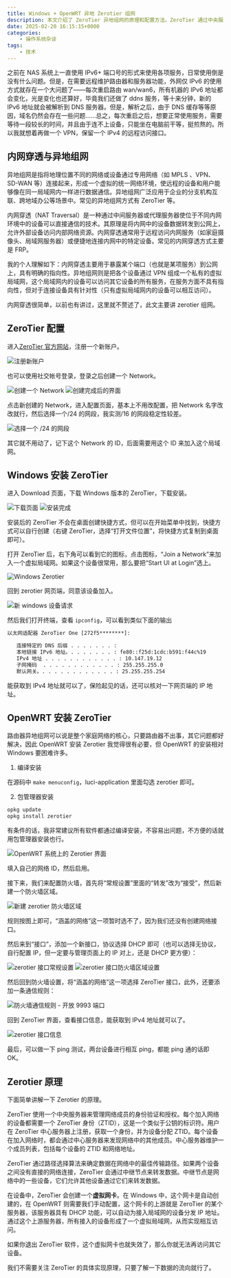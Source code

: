 ```yaml
---
title: Windows + OpenWRT 异地 Zerotier 组网
description: 本文介绍了 ZeroTier 异地组网的原理和配置方法。ZeroTier 通过中央服务器管理身份验证和授权，创建虚拟网卡，使设备形成虚拟局域网，实现相互访问。文章详细讲解了在 Windows 和 OpenWRT 系统上安装和配置 ZeroTier 的步骤，包括加入网络、配置防火墙和接口等。通过 ZeroTier，即使在 IPv6 环境下，也能实现稳定的远程访问和设备互联。
date: 2025-02-20 16:15:15+0000
categories: 
    - 操作系统杂谈
tags:
    - 技术
---
```


之前在 NAS 系统上一直使用 IPv6+ 端口号的形式来使用各项服务，日常使用倒是没有什么问题。但是，在需要远程维护路由器和服务器功能，外网仅 IPv6 的使用方式就存在一个大问题了——每次重启路由 wan/wan6，所有机器的 IPv6 地址都会变化，光是变化也还算好，毕竟我们还做了 ddns 服务，等十来分钟，新的 IPv6 地址就会被解析到 DNS 服务器。但是，解析之后，由于 DNS 缓存等等原因，域名仍然会存在一些问题……总之，每次重启之后，想要正常使用服务，需要等待一段较长的时间，并且由于连不上设备，只能坐在电脑前干等，挺煎熬的。所以我就想着再做一个 VPN，保留一个 IPv4 的远程访问接口。

## 内网穿透与异地组网

异地组网是指将地理位置不同的网络或设备通过专用网络（如 MPLS
、VPN、SD-WAN 等）连接起来，形成一个虚拟的统一网络环境，使远程的设备和用户能够像在同一局域网内一样进行数据通信。异地组网广泛应用于企业的分支机构互联、跨地域办公等场景中。常见的异地组网方式有 ZeroTier 等。

内网穿透（NAT Traversal）是一种通过中间服务器或代理服务器使位于不同内网环境中的设备可以直接通信的技术。其原理是将内网中的设备数据转发到公网上，允许外部设备访问内部网络资源。内网穿透通常用于远程访问内网服务（如家庭摄像头、局域网服务器）或便捷地连接内网中的特定设备。常见的内网穿透方式主要是 FRP。

我的个人理解如下：内网穿透主要用于暴露某个端口（也就是某项服务）到公网上，具有明确的指向性。异地组网则是把各个设备通过 VPN 组成一个私有的虚拟局域网，这个局域网内的设备可以访问其它设备的所有服务，在服务方面不具有指向性，但对于连接设备具有针对性（只有虚拟局域网内的设备可以相互访问）。

内网穿透很简单，以前也有讲过，这里就不赘述了，此文主要讲 zerotier 组网。

## ZeroTier 配置

进入[ZeroTier 官方网站](https://www.zerotier.com/)，注册一个新账户。

![注册新账户](注册新账户.png)

也可以使用社交帐号登录，登录之后创建一个 Network。

![创建一个 Network](创建network.png)
![创建完成后的界面](创建好一个network.png)

点击新创建的 Network，进入配置页面，基本上不用改配置，把 Network 名字改改就行，然后选择一个/24 的网段，我实测/16 的网段稳定性较差。

![选择一个 /24 的网段](修改网段为掩码24.png)

其它就不用动了，记下这个 Network 的 ID，后面需要用这个 ID 来加入这个局域网。

## Windows 安装 ZeroTier

进入 Download 页面，下载 Windows 版本的 ZeroTier，下载安装。

![下载页面](下载Windows版的Zerotier.png)
![安装完成](安装好的zerotier.png)

安装后的 ZeroTier 不会在桌面创建快捷方式，但可以在开始菜单中找到，快捷方式可以自行创建（右键 ZeroTier，选择“打开文件位置”，将快捷方式复制到桌面即可）。

打开 ZeroTier 后，右下角可以看到它的图标，点击图标，“Join a Network”来加入一个虚拟局域网。如果这个设备很常用，那么要把“Start UI at Login”选上。

![Windows Zerotier](windowszerotier界面.png)

回到 zerotier 网页端，同意该设备加入。

![新 windows 设备请求](新windows设备请求.png)

然后我们打开终端，查看 `ipconfig`，可以看到类似下面的输出

```txt
以太网适配器 ZeroTier One [272f5********]:

   连接特定的 DNS 后缀 . . . . . . . :
   本地链接 IPv6 地址。. . . . . . . : fe80::f25d:1cdc:b591:f44c%19
   IPv4 地址 . . . . . . . . . . . . : 10.147.19.12
   子网掩码  . . . . . . . . . . . . : 255.255.255.0
   默认网关。. . . . . . . . . . . . : 25.255.255.254
```

能获取到 IPv4 地址就可以了，保险起见的话，还可以核对一下网页端的 IP 地址。

## OpenWRT 安装 ZeroTier

路由器异地组网可以说是整个家庭网络的核心，只要路由器不出事，其它问题都好解决，因此 OpenWRT 安装 Zerotier 我觉得很有必要，但 OpenWRT 的安装相对 Windows 要困难许多。

1. 编译安装

在源码中 `make menuconfig`，luci-application 里面勾选 zerotier 即可。

2. 包管理器安装

```bash
opkg update
opkg install zerotier
```

有条件的话，我非常建议所有软件都通过编译安装，不容易出问题，不方便的话就用包管理器安装也行。

![OpenWRT 系统上的 Zerotier 界面](openwrtzerotier界面.png)

填入自己的网络 ID，然后启用。

接下来，我们来配置防火墙，首先将“常规设置”里面的“转发”改为“接受”，然后新建一个防火墙区域。

![新建 zerotier 防火墙区域](新建zerotier防火墙区域.png)

规则按图上即可，“涵盖的网络”这一项暂时选不了，因为我们还没有创建网络接口。

然后来到“接口”，添加一个新接口，协议选择 DHCP 即可（也可以选择无协议，自行配置 IP，但一定要与管理页面上的 IP 对上，还是 DHCP 更方便）：

![zerotier 接口常规设置](新建zerotier接口1.png)
![zerotier 接口防火墙区域设置](新建zerotier接口2.png)

然后回到防火墙设置，将“涵盖的网络”这一项选择 ZeroTier 接口，此外，还要添加一条通信规则：

![防火墙通信规则 - 开放 9993 端口](防火墙通信规则-开放zerotier.png)

回到 ZeroTier 界面，查看接口信息，能获取到 IPv4 地址就可以了。

![zerotier 接口信息](zerotier接口信息.png)

最后，可以做一下 ping 测试，两台设备进行相互 ping，都能 ping 通的话即 OK。

## Zerotier 原理

下面简单讲解一下 Zerotier 的原理。

ZeroTier 使用一个中央服务器来管理网络成员的身份验证和授权。每个加入网络的设备都需要一个 ZeroTier 身份（ZTID），这是一个类似于公钥的标识符。用户在 ZeroTier 中心服务器上注册，获取一个身份，并为设备分配 ZTID。每个设备在加入网络时，都会通过中心服务器来发现网络中的其他成员。中心服务器维护一个成员列表，包括每个设备的 ZTID 和网络地址。

ZeroTier 通过路径选择算法来确定数据在网络中的最佳传输路径。如果两个设备之间没有直接的网络连接，ZeroTier 会通过中继节点来转发数据。中继节点是网络中的一些设备，它们允许其他设备通过它们来转发数据。

在设备中，ZeroTier 会创建一个**虚拟网卡**。在 Windows 中，这个网卡是自动创建的，在 OpenWRT 则需要我们手动配置，这个网卡的上游就是 ZeroTier 的某个服务器，该服务器具有 DHCP 功能，可以自动为接入局域网的设备分发 IP 地址。通过这个上游服务器，所有接入的设备形成了一个虚拟局域网，从而实现相互访问。

如果你退出 ZeroTier 软件，这个虚拟网卡也就失效了，那么你就无法再访问其它设备。

我们不需要关注 ZeroTier 的具体实现原理，只要了解一下数据的流向就行了。